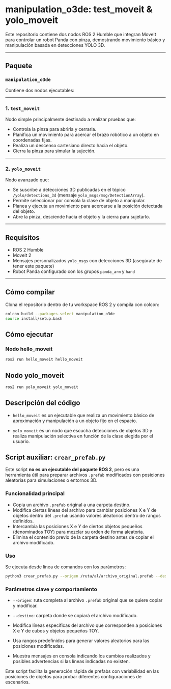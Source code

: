 # manipulation_o3de: test_moveit & yolo_moveit

Este repositorio contiene dos nodos ROS 2 Humble que integran MoveIt para controlar un robot Panda con pinza, demostrando movimiento básico y manipulación basada en detecciones YOLO 3D.

---

## Paquete

### `manipulation_o3de`

Contiene dos nodos ejecutables:

---

### 1. `test_moveit`

Nodo simple principalmente destinado a realizar pruebas que:

- Controla la pinza para abrirla y cerrarla.
- Planifica un movimiento para acercar el brazo robótico a un objeto en coordenadas fijas.
- Realiza un descenso cartesiano directo hacia el objeto.
- Cierra la pinza para simular la sujeción.

---

### 2. `yolo_moveit`

Nodo avanzado que:

- Se suscribe a detecciones 3D publicadas en el tópico `/yolo/detections_3d` (mensaje `yolo_msgs/msg/DetectionArray`).
- Permite seleccionar por consola la clase de objeto a manipular.
- Planea y ejecuta un movimiento para acercarse a la posición detectada del objeto.
- Abre la pinza, desciende hacia el objeto y la cierra para sujetarlo.

---

## Requisitos

- ROS 2 Humble
- MoveIt 2
- Mensajes personalizados `yolo_msgs` con detecciones 3D (asegúrate de tener este paquete)
- Robot Panda configurado con los grupos `panda_arm` y `hand`

---

## Cómo compilar

Clona el repositorio dentro de tu workspace ROS 2 y compila con colcon:

```bash
colcon build --packages-select manipulation_o3de
source install/setup.bash

```

## Cómo ejecutar

### Nodo hello_moveit

```bash
ros2 run hello_moveit hello_moveit
```

## Nodo yolo_moveit

```bash
ros2 run yolo_moveit yolo_moveit
```

## Descripción del código

- `hello_moveit` es un ejecutable que realiza un movimiento básico de aproximación y manipulación a un objeto fijo en el espacio.

- `yolo_moveit` es un nodo que escucha detecciones de objetos 3D y realiza manipulación selectiva en función de la clase elegida por el usuario.


## Script auxiliar: `crear_prefab.py`

Este script **no es un ejecutable del paquete ROS 2**, pero es una herramienta útil para preparar archivos `.prefab` modificados con posiciones aleatorias para simulaciones o entornos 3D.

### Funcionalidad principal

- Copia un archivo `.prefab` original a una carpeta destino.
- Modifica ciertas líneas del archivo para cambiar posiciones X e Y de objetos dentro del `.prefab` usando valores aleatorios dentro de rangos definidos.
- Intercambia las posiciones X e Y de ciertos objetos pequeños (denominados TOY) para mezclar su orden de forma aleatoria.
- Elimina el contenido previo de la carpeta destino antes de copiar el archivo modificado.

### Uso

Se ejecuta desde línea de comandos con los parámetros:

```bash
python3 crear_prefab.py --origen /ruta/al/archivo_original.prefab --destino /ruta/a/carpeta_destino
```
### Parámetros clave y comportamiento

- `--origen`: ruta completa al archivo `.prefab` original que se quiere copiar y modificar.

- `--destino`: carpeta donde se copiará el archivo modificado.

- Modifica líneas específicas del archivo que corresponden a posiciones X e Y de cubos y objetos pequeños TOY.

- Usa rangos predefinidos para generar valores aleatorios para las posiciones modificadas.

- Muestra mensajes en consola indicando los cambios realizados y posibles advertencias si las líneas indicadas no existen.

Este script facilita la generación rápida de prefabs con variabilidad en las posiciones de objetos para probar diferentes configuraciones de escenarios.
